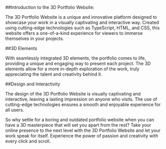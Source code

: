 ##Introduction to the 3D Portfolio Website:

The 3D Portfolio Website is a unique and innovative platform designed to showcase your work in a visually captivating and interactive way. Created using cutting-edge technologies such as TypeScript, HTML, and CSS, this website offers a one-of-a-kind experience for viewers to immerse themselves in your projects.

##3D Elements

With seamlessly integrated 3D elements, the portfolio comes to life, providing a unique and engaging way to present each project. The 3D elements allow for a more in-depth exploration of the work, truly appreciating the talent and creativity behind it.

##Design and Interactivity

The design of the 3D Portfolio Website is visually captivating and interactive, leaving a lasting impression on anyone who visits. The use of cutting-edge technologies ensures a smooth and enjoyable experience for all users.

So why settle for a boring and outdated portfolio website when you can have a 3D masterpiece that will set you apart from the rest? Take your online presence to the next level with the 3D Portfolio Website and let your work speak for itself. Experience the power of passion and creativity with every click and scroll.
